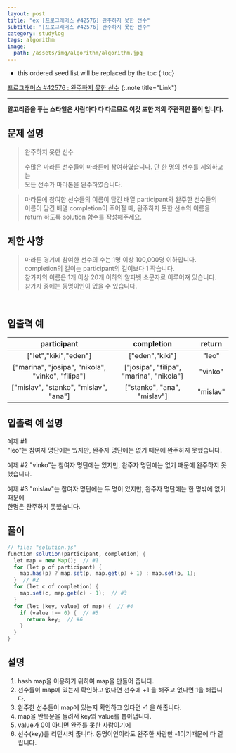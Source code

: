 ```yaml
---
layout: post
title: "ex [프로그래머스 #42576] 완주하지 못한 선수"
subtitle: "[프로그래머스 #42576] 완주하지 못한 선수"
category: studylog
tags: algorithm
image:
  path: /assets/img/algorithm/algorithm.jpg
---
```


<!--more-->

[프로그래머스 #42576 : 완주하지 못한 선수]: https://programmers.co.kr/learn/courses/30/lessons/42576

<!--more-->

- this ordered seed list will be replaced by the toc
  {:toc}

[프로그래머스 #42576 : 완주하지 못한 선수]
{:.note title="Link"}

---

**알고리즘을 푸는 스타일은 사람마다 다 다르므로 이것 또한 저의 주관적인 풀이 입니다.**

## 문제 설명

> 완주하지 못한 선수
>
> 수많은 마라톤 선수들이 마라톤에 참여하였습니다. 단 한 명의 선수를 제외하고는  
> 모든 선수가 마라톤을 완주하였습니다.

> 마라톤에 참여한 선수들의 이름이 담긴 배열 participant와 완주한 선수들의  
> 이름이 담긴 배열 completion이 주어질 때, 완주하지 못한 선수의 이름을  
> return 하도록 solution 함수를 작성해주세요.

## 제한 사항

> 마라톤 경기에 참여한 선수의 수는 1명 이상 100,000명 이하입니다.  
> completion의 길이는 participant의 길이보다 1 작습니다.  
> 참가자의 이름은 1개 이상 20개 이하의 알파벳 소문자로 이루어져 있습니다.  
> 참가자 중에는 동명이인이 있을 수 있습니다.

<br>

## 입출력 예

|                    participant                    |                completion                |  return  |
| :-----------------------------------------------: | :--------------------------------------: | :------: |
|               ["let","kiki","eden"]               |             ["eden","kiki"]              |  "leo"   |
| ["marina", "josipa", "nikola", "vinko", "filipa"] | ["josipa", "filipa", "marina", "nikola"] | "vinko"  |
|       ["mislav", "stanko", "mislav", "ana"]       |       ["stanko", "ana", "mislav"]        | "mislav" |

## 입출력 예 설명

예제 #1  
"leo"는 참여자 명단에는 있지만, 완주자 명단에는 없기 때문에 완주하지 못했습니다.

예제 #2
"vinko"는 참여자 명단에는 있지만, 완주자 명단에는 없기 때문에 완주하지 못했습니다.

예제 #3
"mislav"는 참여자 명단에는 두 명이 있지만, 완주자 명단에는 한 명밖에 없기 때문에  
한명은 완주하지 못했습니다.

## 풀이

```java
// file: "solution.js"
function solution(participant, completion) {
  let map = new Map();  // #1
  for (let p of participant) {
    map.has(p) ? map.set(p, map.get(p) + 1) : map.set(p, 1);
  }  // #2
  for (let c of completion) {
    map.set(c, map.get(c) - 1);  // #3
  }
  for (let [key, value] of map) {  // #4
    if (value !== 0) {  // #5
      return key;  // #6
    }
  }
}
```

## 설명

1. hash map을 이용하기 위하여 map을 만들어 줍니다.
2. 선수들이 map에 있는지 확인하고 없다면 선수에 +1 을 해주고 없다면 1을 해줍니다.
3. 완주한 선수들이 map에 있는지 확인하고 있다면 -1 을 해줍니다.
4. map을 반복문을 돌려서 key와 value를 뽑아냅니다.
5. value가 0이 아니면 완주를 못한 사람이기에
6. 선수(key)를 리턴시켜 줍니다. 동명이인이라도 완주한 사람만 -1이기때문에 다 걸립니다.
